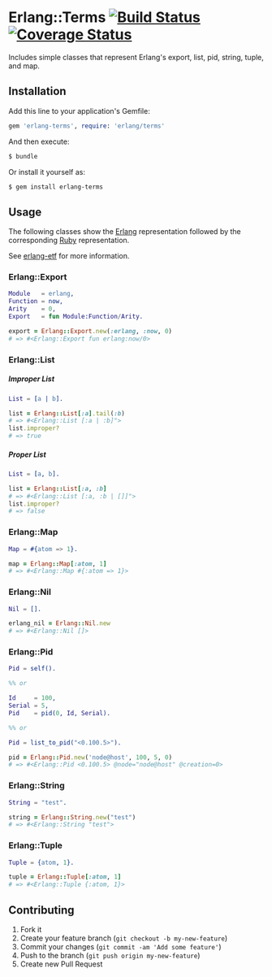 # Erlang::Terms [![Build Status](https://travis-ci.org/potatosalad/erlang-terms.png)](https://travis-ci.org/potatosalad/erlang-terms) [![Coverage Status](https://coveralls.io/repos/potatosalad/erlang-terms/badge.png?branch=develop)](https://coveralls.io/r/potatosalad/erlang-terms?branch=develop)

Includes simple classes that represent Erlang's export, list, pid, string, tuple, and map.

## Installation

Add this line to your application's Gemfile:

```ruby
gem 'erlang-terms', require: 'erlang/terms'
```

And then execute:

```bash
$ bundle
```

Or install it yourself as:

```bash
$ gem install erlang-terms
```

## Usage

The following classes show the [Erlang](http://www.erlang.org/) representation followed by the corresponding [Ruby](http://www.ruby-lang.org/) representation.

See [erlang-etf](https://github.com/potatosalad/erlang-etf) for more information.

### Erlang::Export

```erlang
Module   = erlang,
Function = now,
Arity    = 0,
Export   = fun Module:Function/Arity.
```

```ruby
export = Erlang::Export.new(:erlang, :now, 0)
# => #<Erlang::Export fun erlang:now/0>
```

### Erlang::List

##### Improper List

```erlang
List = [a | b].
```

```ruby
list = Erlang::List[:a].tail(:b)
# => #<Erlang::List [:a | :b]">
list.improper?
# => true
```

##### Proper List

```erlang
List = [a, b].
```

```ruby
list = Erlang::List[:a, :b]
# => #<Erlang::List [:a, :b | []]">
list.improper?
# => false
```

### Erlang::Map

```erlang
Map = #{atom => 1}.
```

```ruby
map = Erlang::Map[:atom, 1]
# => #<Erlang::Map #{:atom => 1}>
```

### Erlang::Nil

```erlang
Nil = [].
```

```ruby
erlang_nil = Erlang::Nil.new
# => #<Erlang::Nil []>
```

### Erlang::Pid

```erlang
Pid = self().

%% or

Id     = 100,
Serial = 5,
Pid    = pid(0, Id, Serial).

%% or

Pid = list_to_pid("<0.100.5>").
```

```ruby
pid = Erlang::Pid.new('node@host', 100, 5, 0)
# => #<Erlang::Pid <0.100.5> @node="node@host" @creation=0>
```

### Erlang::String

```erlang
String = "test".
```

```ruby
string = Erlang::String.new("test")
# => #<Erlang::String "test">
```

### Erlang::Tuple

```erlang
Tuple = {atom, 1}.
```

```ruby
tuple = Erlang::Tuple[:atom, 1]
# => #<Erlang::Tuple {:atom, 1}>
```

## Contributing

1. Fork it
2. Create your feature branch (`git checkout -b my-new-feature`)
3. Commit your changes (`git commit -am 'Add some feature'`)
4. Push to the branch (`git push origin my-new-feature`)
5. Create new Pull Request

